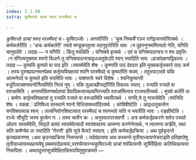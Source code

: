 ```yaml
---
index: 3.1.90
sutra: कुषिरजोः प्राचां श्यन् परस्मैपदं च

---
```

_कुषिरजोः प्राचां श्यन् परस्मैपदं च_ - कुषिरञ्जोः । अनयोरिति । 'कुष निष्कर्षे'रञ्ज रागे॑इत्यनयोरित्यर्थः । कर्मकर्तरीति । 'अचः कर्मकर्तरी' त्यतो मण्डूकप्लुत्या तदनुवृत्तेरिति भावः ।न दुहस्नुनमा॑मित्यतो नेति, यगिति चानुवर्तते । तदाह —  न यगिति । किंतु श्यन्निति । यग्विषये इत्यर्थः । एवं च यग्विषयादन्यत्र न श्यः प्रवृत्तिः ।न य॑गित्यनुक्ताव श्यनो विधाने तु यग्विषयादन्यत्राद्र्धधातुकेऽपि श्यन् स्यादिति भावः ।प्राचां॑ग्रहणाद्विकल्पः । तदाह — कुष्यति कुष्यते वा पाद इति ।स्वयमेवे॑ति शेषः । कुष्णाति पादं देवदत्त इति मुख्यकर्तृलकारे पादः कर्म । तस्य पुरुषप्रयत्नमनपेक्ष्य कर्तृत्वविवक्षायां श्यनि परस्मैपदे च कुष्यतीति रूपम् । तदुभयाऽभावे यकि आत्मनेपदे च कुष्यते इति रूपमिति भावः । यक्श्यनोः स्वरे विशेषः । श्यनिकुष्यन्ती वधू॑रित्यत्रशप्श्यनोर्नित्य॑मिति नित्यं नुम् । यकि तुआच्छीनद्यो॑रिति विकल्पः स्यात् । रज्यति रज्यते वा वरुआमिति । अन्तर्भावितण्यर्थतायां दैवादिकत्वाच्छ्यनिरज्यति वरुआ॑मित्यत्र रञ्जयतीत्यर्थः । मुख्ये कर्तरि लः । कर्मणः कर्तृत्वविवक्षायां तु रज्यति रज्यते वा वरुआमिति भवतीत्यर्थः । यगवि,ये तु नास्त्येवेति ।श्य॑निति शेषः । यक#ं प्रतिषिध्य तत्स्थाने श्यनो विधिसामर्थ्यादित्यर्थः । कोषिषीष्टेति । आद्र्धातुकत्वेन यगविषयत्वान्न श्यन् । तत्संनियोगशिष्टत्वात् परस्मैपदं च श्यनभावे सति न भवतीति भावः । रङ्क्षीष्टेति । रञ्जेः सीयुटि जस्य कुत्वेन गः । तस्य चर्त्वेन कः । अनुस्वारपरसवर्णौ । अत्र कर्मकर्तृप्रकरणे सर्वत्र पच्यते ओदनः स्वयमेवेति, भिद्यते काष्ठं स्वयमेवेत्यादौ स्वयंशब्दस्य आत्मना करणेनेत्यर्थः, न त्वात्मना कत्र्रेति, तथा सति कर्मण्येव लः स्यादिति 'णेरणौ' इति सूत्रे कैयटे स्पष्टम् । इति कर्मकर्तृप्रक्रिया । अथ पूर्वकृदन्ते कृत्यप्रकरणम् ।अथ कृदन्तप्रक्रिया निरूप्यन्ते । तदेवंप्रत्यया अथ कथ्यन्ते तृतीयाध्यायगोचराः॑इति प्रतिज्ञातेषु तृतीयाध्यायस्थप्रत्ययेषु प्रथमपादेप्रत्ययः॑,परश्चे॑त्यारभ्यकुषिरञ्जोः प्राचां श्य॑न्नित्यन्तैः सूत्रैर्विहिताः कतिचित्प्रत्यया निरूपिताः । अथतदुत्तरसूत्रविहितान्निरूपयितुमुपक्रमते —  
